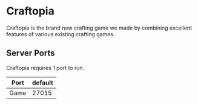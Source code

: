 # Craftopia

Craftopia is the brand new crafting game we made by combining excellent features of various existing crafting games.

## Server Ports

Craftopia requires 1 port to run.

| Port        | default |
|-------------|---------|
| Game        | 27015   |

